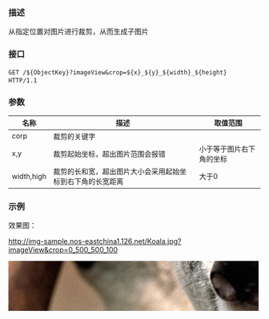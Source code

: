 ### **描述**

从指定位置对图片进行裁剪，从而生成子图片

### **接口**

    GET /${ObjectKey}?imageView&crop=${x}_${y}_${width}_${height} 
    HTTP/1.1

### **参数**

| **名称** |	                      **描述**                        	|           **取值范围**          |
|----------|------------------------------------------------------------|---------------------------------|
|   corp   |                         裁剪的关键字	                    |                                 |
|   x,y    |               裁剪起始坐标，超出图片范围会报错	            |小于等于图片右下角的坐标         |
|width,high|裁剪的长和宽，超出图片大小会采用起始坐标到右下角的长宽距离	|大于0                            |
### **示例**

效果图：

http://img-sample.nos-eastchina1.126.net/Koala.jpg?imageView&crop=0_500_500_100

![](../image/2016081700003.jpg)